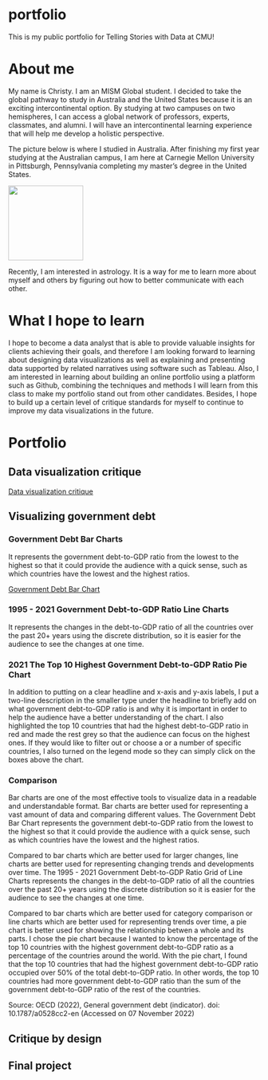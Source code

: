 # portfolio
This is my public portfolio for Telling Stories with Data at CMU!

# About me
My name is Christy. I am an MISM Global student. I decided to take the global pathway to study in Australia and the United States because it is an exciting intercontinental option. By studying at two campuses on two hemispheres, I can access a global network of professors, experts, classmates, and alumni. I will have an intercontinental learning experience that will help me develop a holistic perspective. 

The picture below is where I studied in Australia. After finishing my first year studying at the Australian campus, I am here at Carnegie Mellon University in Pittsburgh, Pennsylvania completing my master’s degree in the United States.

<img src="https://user-images.githubusercontent.com/116990977/198948699-526a6296-aaad-4cdb-a821-0366421dc592.jpg" width="150"/>

Recently, I am interested in astrology. It is a way for me to learn more about myself and others by figuring out how to better communicate with each other. 

# What I hope to learn
I hope to become a data analyst that is able to provide valuable insights for clients achieving their goals, and therefore I am looking forward to learning about designing data visualizations as well as explaining and presenting data supported by related narratives using software such as Tableau. Also, I am interested in learning about building an online portfolio using a platform such as Github, combining the techniques and methods I will learn from this class to make my portfolio stand out from other candidates. Besides, I hope to build up a certain level of critique standards for myself to continue to improve my data visualizations in the future. 

# Portfolio
## Data visualization critique 
[Data visualization critique](https://docs.google.com/spreadsheets/d/1m4KejSpVYsY0bVbTuGnZ5IqE1TTPp8nr/edit?usp=sharing&ouid=113615484674101933870&rtpof=true&sd=true)

## Visualizing government debt
### Government Debt Bar Charts
It represents the government debt-to-GDP ratio from the lowest to the highest so that it could provide the audience with a quick sense, such as which countries have the lowest and the highest ratios.

[Government Debt Bar Chart](/dataviz2.md)

### 1995 - 2021 Government Debt-to-GDP Ratio Line Charts
It represents the changes in the debt-to-GDP ratio of all the countries over the past 20+ years using the discrete distribution, so it is easier for the audience to see the changes at one time.

<div class="flourish-embed flourish-chart" data-src="visualisation/11731734"><script src="https://public.flourish.studio/resources/embed.js"></script></div>

### 2021 The Top 10 Highest Government Debt-to-GDP Ratio Pie Chart
In addition to putting on a clear headline and x-axis and y-axis labels, I put a two-line description in the smaller type under the headline to briefly add on what government debt-to-GDP ratio is and why it is important in order to help the audience have a better understanding of the chart. I also highlighted the top 10 countries that had the highest debt-to-GDP ratio in red and made the rest grey so that the audience can focus on the highest ones. If they would like to filter out or choose a or a number of specific countries, I also turned on the legend mode so they can simply click on the boxes above the chart.

<div class="flourish-embed flourish-chart" data-src="visualisation/11733612"><script src="https://public.flourish.studio/resources/embed.js"></script></div>

### Comparison
Bar charts are one of the most effective tools to visualize data in a readable and understandable format. Bar charts are better used for representing a vast amount of data and comparing different values. The Government Debt Bar Chart represents the government debt-to-GDP ratio from the lowest to the highest so that it could provide the audience with a quick sense, such as which countries have the lowest and the highest ratios.

Compared to bar charts which are better used for larger changes, line charts are better used for representing changing trends and developments over time. The 1995 - 2021 Government Debt-to-GDP Ratio Grid of Line Charts represents the changes in the debt-to-GDP ratio of all the countries over the past 20+ years using the discrete distribution so it is easier for the audience to see the changes at one time.

Compared to bar charts which are better used for category comparison or line charts which are better used for representing trends over time, a pie chart is better used for showing the relationship betwen a whole and its parts. I chose the pie chart because I wanted to know the percentage of the top 10 countries with the highest government debt-to-GDP ratio as a percentage of the countries around the world. With the pie chart, I found that the top 10 countries that had the highest government debt-to-GDP ratio occupied over 50% of the total debt-to-GDP ratio. In other words, the top 10 countries had more government debt-to-GDP ratio than the sum of the government debt-to-GDP ratio of the rest of the countries. 

Source: OECD (2022), General government debt (indicator). doi: 10.1787/a0528cc2-en (Accessed on 07 November 2022)

## Critique by design

## Final project

